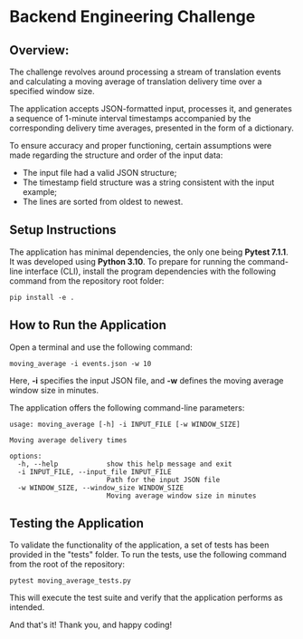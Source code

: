 # Backend Engineering Challenge

## Overview:

The challenge revolves around processing a stream of translation events and calculating a moving average of translation delivery time over a specified window size.

The application accepts JSON-formatted input, processes it, and generates a sequence of 1-minute interval timestamps accompanied by the corresponding delivery time averages, presented in the form of a dictionary. 

To ensure accuracy and proper functioning, certain assumptions were made regarding the structure and order of the input data:

- The input file had a valid JSON structure;
- The timestamp field structure was a string consistent with the input example;
- The lines are sorted from oldest to newest.

## Setup Instructions

The application has minimal dependencies, the only one being **Pytest 7.1.1**. It was developed using **Python 3.10**. To prepare for running the command-line interface (CLI), install the program dependencies with the following command from the repository root folder:

```pip install -e . ```
## How to Run the Application

Open a terminal and use the following command:

```moving_average -i events.json -w 10 ```

Here, **-i** specifies the input JSON file, and **-w** defines the moving average window size in minutes.

The application offers the following command-line parameters:
```
usage: moving_average [-h] -i INPUT_FILE [-w WINDOW_SIZE]

Moving average delivery times

options:
  -h, --help            show this help message and exit
  -i INPUT_FILE, --input_file INPUT_FILE
                        Path for the input JSON file
  -w WINDOW_SIZE, --window_size WINDOW_SIZE
                        Moving average window size in minutes
```

## Testing the Application

To validate the functionality of the application, a set of tests has been provided in the "tests" folder. To run the tests, use the following command from the root of the repository:

 ```pytest moving_average_tests.py```

This will execute the test suite and verify that the application performs as intended.

And that's it! Thank you, and happy coding!
